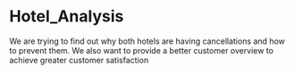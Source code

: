 # Hotel_Analysis
We are trying to find out why both hotels are having cancellations and how to prevent them. We also want to provide a better customer overview to achieve greater customer satisfaction
